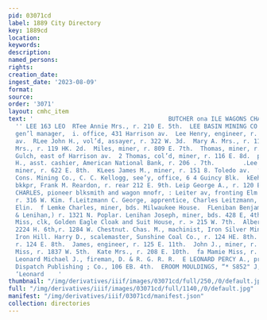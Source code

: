 ```yaml
---
pid: 03071cd
label: 1889 City Directory
key: 1889cd
location: 
keywords: 
description: 
named_persons: 
rights: 
creation_date: 
ingest_date: '2023-08-09'
format: 
source: 
order: '3071'
layout: cmhc_item
text: '                                      BUTCHER ona ILE WAGONS CHARLES LEITZMANN
  '' LEE 163 LEO  RTee Annie Mrs., r. 210 E. 5th.  LEE BASIN MINING CO., Robert Wimmer,
  gen’l manager,  i. office, 431 Harrison av.  Lee Henry, engineer, r. 314 N. Leiter
  av.  RLee John H., vol’d, assayer, r. 322 W. 3d.  Mary A. Mrs., r. 118 N. Hemlock.  Mattie
  Mrs., r. 119 HK. 2d.  Miles, miner, r. 809 E. 7th.  Thomas, miner, r. California
  Gulch, east of Harrison av.  2 Thomas, col’d, miner, r. 116 E. 8d.  p Lee a pomas
  H., asst. cashier, American National Bank, r. 206 . 7th.        .Lee William F.,
  miner, r. 622 E. 8th.  KLees James M., miner, r. 151 8. Toledo av.  ‘Legal Tender
  Cons. Mining Co., C. C. Kellogg, see’y, office, 6 4 Guincy Blk.  kEehan Daniel J.,
  bkkpr, Frank M. Reardon, r. rear 212 E. 9th. Leip George A., r. 120 E. 9th.  SLEITZMANN
  CHARLES, pioneer blksmith and wagon mnofr, : Leiter av, fronting Elm and Chestnut,
  r. 316 W. Kim. f.Leitzmann C. George, apprentice, Charles Leitzmann, r. 316 W. :
  Elin.  f Lemke Charles, miner, bds. Milwaukee House.  FLeniban Benjamin, (McMahon
  & Lenihan,) r. 1321 N. Poplar. Lenihan Joseph, miner, bds. 428 E, 4th.  eLieon Hattie
  Miss, clk, Golden Eagle Cloak and Suit House, r. > 215 W. 7th.  Albert E., taxidermist,
  2224 H. 6th,r. 1284 W. Chestnut. Chas. M., machinist, Iron Silver Mining Co., r.
  Iron Hill. Harry D., scalemaster, Sunshine Coal Co., r. 124 HE. 8th. H. D. Mrs.,
  r. 124 E. 8th.  James, engineer, r. 125 E. 11th.  John J., miner, r. 418 E. 5th.  Josie
  Miss, r. 1837 W. 5th.  Kate Mrs., r. 208 E. 10th.  fa Mamie Miss, r. 1377 W. 5th.  A
  Leonard Michael J., fireman, D. & R. G. R. R.  E LEONARD PERCY A., pres’t and manager,
  Dispatch Publishing ; Co., 106 EB. 4th.  EROOM MOULDINGS, “* S852" J, J. QUINN                                                Leonard
  ‘Leonard    '
thumbnail: "/img/derivatives/iiif/images/03071cd/full/250,/0/default.jpg"
full: "/img/derivatives/iiif/images/03071cd/full/1140,/0/default.jpg"
manifest: "/img/derivatives/iiif/03071cd/manifest.json"
collection: directories
---
```


